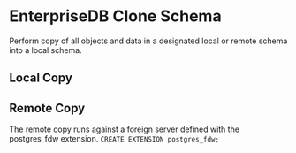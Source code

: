 # EnterpriseDB Clone Schema

Perform copy of all objects and data in a designated local or remote schema into a local schema.

## Local Copy

## Remote Copy

The remote copy runs against a foreign server defined with the postgres_fdw extension.
`CREATE EXTENSION postgres_fdw;`
